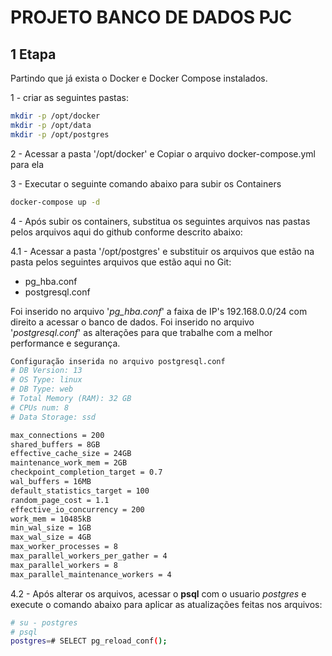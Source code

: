 # PROJETO BANCO DE DADOS PJC

## 1 Etapa

Partindo que já exista o Docker e Docker Compose instalados.


1 - criar as seguintes pastas:
```bash
mkdir -p /opt/docker
mkdir -p /opt/data
mkdir -p /opt/postgres

```
2 - Acessar a pasta '/opt/docker' e Copiar o arquivo docker-compose.yml para ela

3 - Executar o seguinte comando abaixo para subir os Containers
```bash
docker-compose up -d
```
4 - Após subir os containers, substitua os seguintes arquivos nas pastas pelos arquivos aqui do github conforme descrito abaixo:

4.1 - Acessar a pasta '/opt/postgres' e substituir os arquivos que estão na pasta pelos seguintes arquivos que estão aqui no Git:

- pg_hba.conf
- postgresql.conf

Foi inserido no arquivo '*pg_hba.conf*' a faixa de IP's 192.168.0.0/24 com direito a acessar o banco de dados.
Foi inserido no arquivo '*postgresql.conf*' as alterações para que trabalhe com a melhor performance e segurança.

```bash
Configuração inserida no arquivo postgresql.conf
# DB Version: 13
# OS Type: linux
# DB Type: web
# Total Memory (RAM): 32 GB
# CPUs num: 8
# Data Storage: ssd

max_connections = 200
shared_buffers = 8GB
effective_cache_size = 24GB
maintenance_work_mem = 2GB
checkpoint_completion_target = 0.7
wal_buffers = 16MB
default_statistics_target = 100
random_page_cost = 1.1
effective_io_concurrency = 200
work_mem = 10485kB
min_wal_size = 1GB
max_wal_size = 4GB
max_worker_processes = 8
max_parallel_workers_per_gather = 4
max_parallel_workers = 8
max_parallel_maintenance_workers = 4
```
4.2 - Após alterar os arquivos, acessar o **psql** com o usuario *postgres* e execute o comando abaixo para aplicar as atualizações feitas nos arquivos:
```bash
# su - postgres
# psql
postgres=# SELECT pg_reload_conf();
```





